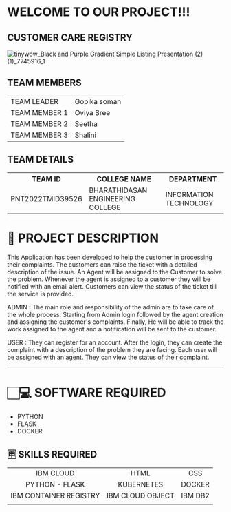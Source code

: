 # WELCOME TO OUR PROJECT!!!
## CUSTOMER CARE REGISTRY
![tinywow_Black and Purple Gradient Simple Listing Presentation (2) (1)_7745916_1](https://user-images.githubusercontent.com/113544615/200155499-f6a13a68-6694-415c-bcd0-ca4d97016b0f.jpg)

<!DOCTYPE html>
<html>
<body>
<h2>TEAM MEMBERS</h2>
<table>
  <tr>
    <td>TEAM LEADER</td>
    <td>Gopika soman</td>
  <tr>
    <td>TEAM MEMBER 1</td>
    <td>Oviya Sree</td>
  </tr>
  <tr>
    <td>TEAM MEMBER 2</td>
    <td>Seetha</td>
  </tr>
  <tr>
    <td>TEAM MEMBER 3</td>
    <td>Shalini</td>
  </tr>
  </table>

<h2>TEAM DETAILS</h2>

<table>
  <tr>
    <th>TEAM ID</th>
    <th>COLLEGE NAME</th>
    <th>DEPARTMENT</th>
  </tr>
  <tr>
    <td>PNT2022TMID39526</td>
    <td>BHARATHIDASAN ENGINEERING COLLEGE</td>
    <td>INFORMATION TECHNOLOGY</td>
  </tr>
 
</table>
</body>
</html>

# 📝 PROJECT DESCRIPTION

This Application has been developed to help the customer in processing their complaints.  The customers can raise the ticket with a detailed description of the issue.  An Agent will be assigned to the Customer to solve the problem.  Whenever the agent is assigned to a customer they will be notified with an email alert.  Customers can view the status of the ticket till the service is provided.

 ADMIN :
 The main role and responsibility of the admin are to take care of the whole process.  Starting from Admin login followed by the agent creation and assigning the customer's complaints.  Finally, He will be able to track the work assigned to the agent and a notification will be sent to the customer.

 USER :
 They can register for an account.  After the login, they can create the complaint with a description of the problem they are facing.  Each user will be assigned with an agent.  They can view the status of their complaint.
<hr>

# 🏻‍💻 SOFTWARE REQUIRED <br />
- PYTHON<br />
- FLASK<br />
- DOCKER<br />
## 🈸 SKILLS REQUIRED
|    |   |   |
| :---:         |     :---:      |          :---: | 
| IBM CLOUD   | HTML     | CSS    | JAVASCRIPT | 
| PYTHON - FLASK    | KUBERNETES      | DOCKER    |
| IBM CONTAINER REGISTRY | IBM CLOUD OBJECT | IBM DB2 |
| | | |


